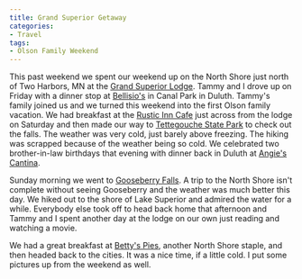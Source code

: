 ```yaml
---
title: Grand Superior Getaway
categories:
- Travel
tags:
- Olson Family Weekend
---
```


This past weekend we spent our weekend up on the North Shore just north of Two Harbors, MN at the [Grand Superior Lodge](http://www.grandsuperior.com/). Tammy and I drove up on Friday with a dinner stop at [Bellisio's](http://www.grandmasrestaurants.com/bellisios.htm) in Canal Park in Duluth. Tammy's family joined us and we turned this weekend into the first Olson family vacation.
We had breakfast at the [Rustic Inn Cafe](http://www.rusticinncafe.com/) just across from the lodge on Saturday and then made our way to [Tettegouche State Park](http://www.dnr.state.mn.us/state_parks/tettegouche/) to check out the falls. The weather was very cold, just barely above freezing. The hiking was scrapped because of the weather being so cold. We celebrated two brother-in-law birthdays that evening with dinner back in Duluth at [Angie's Cantina](http://www.grandmasrestaurants.com/angies.htm).

Sunday morning we went to [Gooseberry Falls](http://www.dnr.state.mn.us/state_parks/gooseberry_falls/). A trip to the North Shore isn't complete without seeing Gooseberry and the weather was much better this day. We hiked out to the shore of Lake Superior and admired the water for a while. Everybody else took off to head back home that afternoon and Tammy and I spent another day at the lodge on our own just reading and watching a movie.

We had a great breakfast at [Betty's Pies](http://www.bettyspies.com/), another North Shore staple, and then headed back to the cities. It was a nice time, if a little cold. I put some pictures up from the weekend as well.
